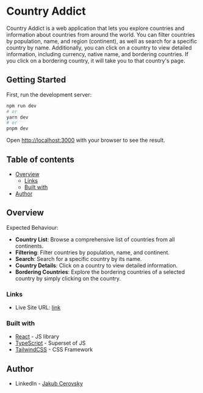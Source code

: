 # Country Addict

Country Addict is a web application that lets you explore countries and information about countries from around the world. You can filter countries by population, name, and region (continent), as well as search for a specific country by name. Additionally, you can click on a country to view detailed information, including currency, native name, and bordering countries. If you click on a bordering country, it will take you to that country's page.

## Getting Started

First, run the development server:

```bash
npm run dev
# or
yarn dev
# or
pnpm dev
```

Open [http://localhost:3000](http://localhost:3000) with your browser to see the result.

## Table of contents

- [Overview](#overview)
  - [Links](#links)
  - [Built with](#built-with)
- [Author](#author)

## Overview

Expected Behaviour:

- **Country List**: Browse a comprehensive list of countries from all continents.
- **Filtering**: Filter countries by population, name, and continent.
- **Search**: Search for a specific country by its name.
- **Country Details**: Click on a country to view detailed information.
- **Bordering Countries**: Explore the bordering countries of a selected country by simply clicking on the country.

### Links

- Live Site URL: [link](https://country-addict-git-main-jcerovsky.vercel.app/)

### Built with    

- [React](https://reactjs.org/) - JS library
- [TypeScript](https://www.typescriptlang.org/) - Superset of JS
- [TailwindCSS](https://tailwindcss.com/) - CSS Framework

## Author

- LinkedIn - [Jakub Cerovsky](https://www.linkedin.com/in/jakub-cerovsky-288161173/)
